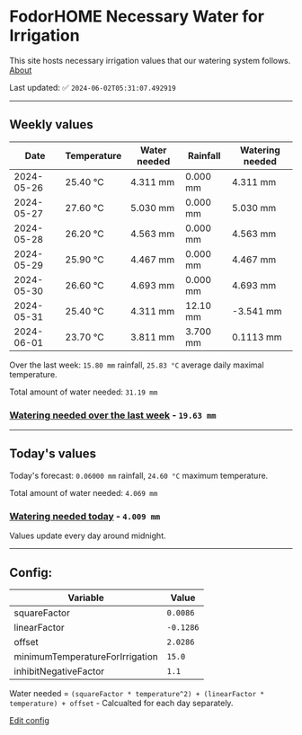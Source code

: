 # FodorHOME Necessary Water for Irrigation

This site hosts necessary irrigation values that our watering system follows. [About](https://github.com/redyau/irrigation)

Last updated: ✅ `2024-06-02T05:31:07.492919`

---

## Weekly values

| Date | Temperature | Water needed | Rainfall | Watering needed |
|-----|-----|-----|-----|-----|
| 2024-05-26 | 25.40 °C | 4.311 mm | 0.000 mm | 4.311 mm |
| 2024-05-27 | 27.60 °C | 5.030 mm | 0.000 mm | 5.030 mm |
| 2024-05-28 | 26.20 °C | 4.563 mm | 0.000 mm | 4.563 mm |
| 2024-05-29 | 25.90 °C | 4.467 mm | 0.000 mm | 4.467 mm |
| 2024-05-30 | 26.60 °C | 4.693 mm | 0.000 mm | 4.693 mm |
| 2024-05-31 | 25.40 °C | 4.311 mm | 12.10 mm | -3.541 mm |
| 2024-06-01 | 23.70 °C | 3.811 mm | 3.700 mm | 0.1113 mm |


Over the last week: `15.80 mm` rainfall, `25.83 °C` average daily maximal temperature.

Total amount of water needed: `31.19 mm`

### [Watering needed over the last week](lastweek.txt) - `19.63 mm`

---

## Today's values

Today's forecast: `0.06000 mm` rainfall, `24.60 °C` maximum temperature.

Total amount of water needed: `4.069 mm`

### [Watering needed today](today.txt) - `4.009 mm`

Values update every day around midnight.

---

## Config:

| Variable | Value |
|-----|-----|
| squareFactor | `0.0086` |
| linearFactor | `-0.1286` |
| offset | `2.0286` |
| minimumTemperatureForIrrigation | `15.0` |
| inhibitNegativeFactor | `1.1` |

Water needed = `(squareFactor * temperature^2) + (linearFactor * temperature) + offset` - Calcualted for each day separately.

[Edit config](https://github.com/RedyAu/irrigation/edit/main/config.json)
